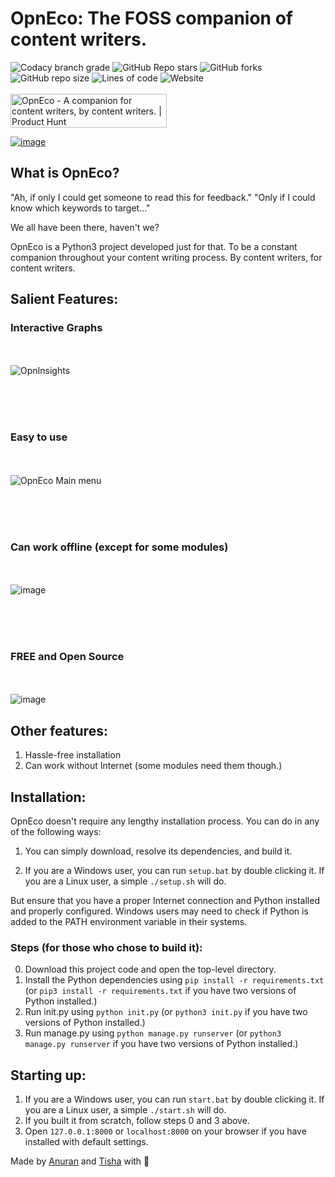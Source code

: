 # OpnEco: The FOSS companion of content writers.

![Codacy branch grade](https://img.shields.io/codacy/grade/6d8da48b93414bf785054ebfcec1ee57/main?style=for-the-badge)
![GitHub Repo stars](https://img.shields.io/github/stars/anuran-roy/OpnEco?style=for-the-badge)
![GitHub forks](https://img.shields.io/github/forks/anuran-roy/OpnEco?style=for-the-badge)
![GitHub repo size](https://img.shields.io/github/repo-size/anuran-roy/OpnEco?style=for-the-badge)
![Lines of code](https://img.shields.io/tokei/lines/github/anuran-roy/OpnEco?style=for-the-badge)
![Website](https://img.shields.io/website?down_color=red&down_message=down&style=for-the-badge&up_color=green&up_message=up&url=https%3A%2F%2Fanuran-roy.github.io%2FOpnEco%2F)
<br><br>
<a href="https://www.producthunt.com/posts/opneco?utm_source=badge-featured&utm_medium=badge&utm_souce=badge-opneco" target="_blank"><img src="https://api.producthunt.com/widgets/embed-image/v1/featured.svg?post_id=309101&theme=dark" alt="OpnEco - A companion for content writers, by content writers. | Product Hunt" style="width: 250px; height: 54px;" width="250" height="54" /></a>

[![image](https://user-images.githubusercontent.com/76481787/129911115-6755be83-fd17-46ac-9c5f-5e3c1aa4ce93.png)](https://anuran-roy.github.io/OpnEco)
## What is OpnEco?

"Ah, if only I could get someone to read this for feedback."
"Only if I could know which keywords to target..."

We all have been there, haven't we?

OpnEco is a Python3 project developed just for that. To be a constant companion throughout your content writing process. By content writers, for content writers.

## Salient Features:

### Interactive Graphs

<br><br>
![OpnInsights](https://user-images.githubusercontent.com/76481787/126541996-323a5973-0fe9-4c05-90e0-2e69473b1f9f.png)

<br><br><br>
### Easy to use

<br><br>
![OpnEco Main menu](https://user-images.githubusercontent.com/76481787/126542607-2f855d6c-24b0-4745-a948-1d100490fc54.png)

<br><br><br>
### Can work offline (except for some modules)

<br><br>
![image](https://user-images.githubusercontent.com/76481787/126545850-b06cfb6e-913b-45d4-84f0-9f46f531c8c0.png)

<br><br><br>
### FREE and Open Source

<br><br>
![image](https://user-images.githubusercontent.com/76481787/126544431-66ab9149-80f2-46c6-9ac1-05a7457ba504.png)
<!-- ![image](https://user-images.githubusercontent.com/76481787/126543509-7965b113-3e13-4d28-9390-ed100b269b6b.png) -->


## Other features:

1. Hassle-free installation
2. Can work without Internet (some modules need them though.)

## Installation:

OpnEco doesn't require any lengthy installation process. You can do in any of the following ways:

1. You can simply download, resolve its dependencies, and build it. 

2. If you are a Windows user, you can run ```setup.bat``` by double clicking it. If you are a Linux user, a simple ```./setup.sh``` will do.

But ensure that you have a proper Internet connection and Python installed and properly configured. Windows users may need to check if Python is added to the PATH environment variable in their systems.
### Steps (for those who chose to build it):

0. Download this project code and open the top-level directory.
1. Install the Python dependencies using ```pip install -r requirements.txt``` (or ```pip3 install -r requirements.txt``` if you have two versions of Python installed.)
2. Run init.py using ```python init.py``` (or ```python3 init.py``` if you have two versions of Python installed.)
3. Run manage.py using ```python manage.py runserver``` (or ```python3 manage.py runserver``` if you have two versions of Python installed.)

## Starting up:

1. If you are a Windows user, you can run ```start.bat``` by double clicking it. If you are a Linux user, a simple ```./start.sh``` will do.
2. If you built it from scratch, follow steps 0 and 3 above.
3. Open ```127.0.0.1:8000``` or ```localhost:8000``` on your browser if you have installed with default settings.

Made by [Anuran](https://github.com/anuran-roy) and [Tisha](https://github.com/tishachawla-jg) with 💙
